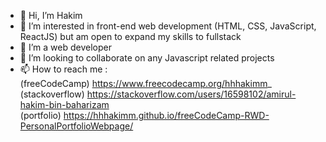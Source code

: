 - 👋 Hi, I’m Hakim
- 👀 I’m interested in front-end web development (HTML, CSS, JavaScript, ReactJS) but am open to expand my skills to fullstack
- 🌱 I’m a web developer
- 💞️ I’m looking to collaborate on any Javascript related projects
- 📫 How to reach me : <br>(freeCodeCamp) https://www.freecodecamp.org/hhhakimm_
  <br>(stackoverflow) https://stackoverflow.com/users/16598102/amirul-hakim-bin-baharizam
  <br>(portfolio) https://hhhakimm.github.io/freeCodeCamp-RWD-PersonalPortfolioWebpage/
                        

<!---
hhhakimm/hhhakimm is a ✨ special ✨ repository because its `README.md` (this file) appears on your GitHub profile.
You can click the Preview link to take a look at your changes.
--->
